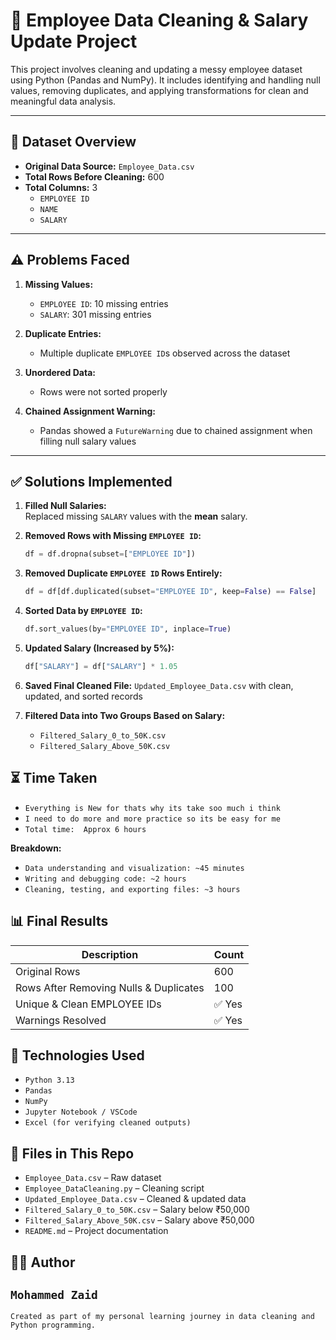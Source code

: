# 🧹 Employee Data Cleaning & Salary Update Project

This project involves cleaning and updating a messy employee dataset using Python (Pandas and NumPy). It includes identifying and handling null values, removing duplicates, and applying transformations for clean and meaningful data analysis.

---

## 📁 Dataset Overview

- **Original Data Source:** `Employee_Data.csv`
- **Total Rows Before Cleaning:** 600
- **Total Columns:** 3  
  - `EMPLOYEE ID`  
  - `NAME`  
  - `SALARY`

---

## ⚠️ Problems Faced

1. **Missing Values:**
   - `EMPLOYEE ID`: 10 missing entries  
   - `SALARY`: 301 missing entries

2. **Duplicate Entries:**
   - Multiple duplicate `EMPLOYEE ID`s observed across the dataset

3. **Unordered Data:**
   - Rows were not sorted properly

4. **Chained Assignment Warning:**
   - Pandas showed a `FutureWarning` due to chained assignment when filling null salary values

---

## ✅ Solutions Implemented

1. **Filled Null Salaries:**  
   Replaced missing `SALARY` values with the **mean** salary.

2. **Removed Rows with Missing `EMPLOYEE ID`:**
   ```python
   df = df.dropna(subset=["EMPLOYEE ID"])

3. **Removed Duplicate `EMPLOYEE ID` Rows Entirely:**

   ```python
   df = df[df.duplicated(subset="EMPLOYEE ID", keep=False) == False]

4. **Sorted Data by `EMPLOYEE ID`:**

   ```python
   df.sort_values(by="EMPLOYEE ID", inplace=True)

5. **Updated Salary (Increased by 5%):**

   ```python
   df["SALARY"] = df["SALARY"] * 1.05

6. **Saved Final Cleaned File:**
   `Updated_Employee_Data.csv` with clean, updated, and sorted records

7. **Filtered Data into Two Groups Based on Salary:**

   - `Filtered_Salary_0_to_50K.csv`
   - `Filtered_Salary_Above_50K.csv`

## ⏳ Time Taken
   - `Everything is New for thats why its take soo much i think`
   - `I need to do more and more practice so its be easy for me`
   - `Total time:  Approx 6 hours`

**Breakdown:**
   - `Data understanding and visualization: ~45 minutes`
   - `Writing and debugging code: ~2 hours`
   - `Cleaning, testing, and exporting files: ~3 hours`

## 📊 Final Results
| Description	| Count |
|-------------|------|
| Original Rows	| 600 |
| Rows After Removing Nulls & Duplicates | 100 |
| Unique & Clean EMPLOYEE IDs | ✅ Yes |
| Warnings Resolved | ✅ Yes |

## 🚀 Technologies Used
   - `Python 3.13`
   - `Pandas`
   - `NumPy`
   - `Jupyter Notebook / VSCode`
   - `Excel (for verifying cleaned outputs)`

## 📌 Files in This Repo
   - `Employee_Data.csv` – Raw dataset
   - `Employee_DataCleaning.py` – Cleaning script
   - `Updated_Employee_Data.csv` – Cleaned & updated data
   - `Filtered_Salary_0_to_50K.csv` – Salary below ₹50,000
   - `Filtered_Salary_Above_50K.csv` – Salary above ₹50,000
   - `README.md` – Project documentation

## 👨‍💻 Author
## `Mohammed Zaid`
`Created as part of my personal learning journey in data cleaning and Python programming.`
